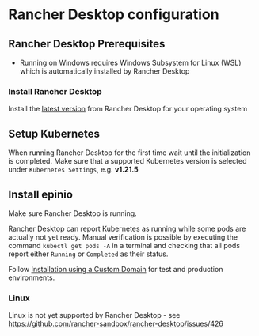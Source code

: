 # Rancher Desktop configuration

## Rancher Desktop Prerequisites

* Running on Windows requires Windows Subsystem for Linux (WSL) which is automatically installed by Rancher Desktop

### Install Rancher Desktop

Install the [latest version](https://github.com/rancher-sandbox/rancher-desktop/releases) from Rancher Desktop for your operating system

## Setup Kubernetes

When running Rancher Desktop for the first time wait until the initialization is completed. Make sure that a supported Kubernetes version is selected under `Kubernetes Settings`, e.g. **v1.21.5**

## Install epinio

Make sure Rancher Desktop is running.

Rancher Desktop can report Kubernetes as running while some pods are actually not yet ready.
Manual verification is possible by executing the command `kubectl get pods -A` in a terminal and checking that all pods report either `Running` or `Completed` as their status.

Follow [Installation using a Custom Domain](./install_epinio_customDNS.md) for test and production environments.

### Linux

Linux is not yet supported by Rancher Desktop - see https://github.com/rancher-sandbox/rancher-desktop/issues/426
